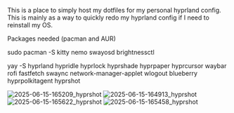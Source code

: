 This is a place to simply host my dotfiles for my personal hyprland config.
This is mainly as a way to quickly redo my hyprland config if I need to reinstall my OS.


Packages needed (pacman and AUR)

sudo pacman -S kitty nemo swayosd brightnessctl

yay -S hyprland hypridle hyprlock hyprshade hyprpaper hyprcursor waybar rofi fastfetch swaync network-manager-applet wlogout blueberry hyprpolkitagent hyprshot

![2025-06-15-165209_hyprshot](https://github.com/user-attachments/assets/90873252-0698-4cdb-8089-f796a1c16eda)
![2025-06-15-164913_hyprshot](https://github.com/user-attachments/assets/a3addd28-d55d-4c76-9984-f6241131a416)
![2025-06-15-165622_hyprshot](https://github.com/user-attachments/assets/2f5e9a1a-8a25-4954-b694-533c45ed169b)
![2025-06-15-165458_hyprshot](https://github.com/user-attachments/assets/f559246b-1045-4145-a0e7-e1265a917e71)
